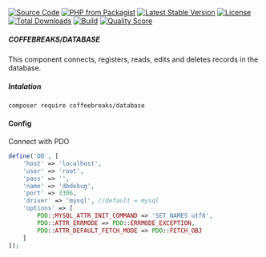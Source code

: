 
[![Source Code](http://img.shields.io/badge/source-coffeebreaks/database-blue.svg?style=flat-square)](https://github.com/Guilherme-fagundes/database)
[![PHP from Packagist](https://img.shields.io/packagist/php-v/coffeebreaks/database.svg?style=flat-square)](https://packagist.org/packages/coffeebreaks/database)
[![Latest Stable Version](https://poser.pugx.org/coffeebreaks/database/v)](//packagist.org/packages/coffeebreaks/database)
[![License](https://poser.pugx.org/coffeebreaks/database/license)](//packagist.org/packages/coffeebreaks/database)
[![Total Downloads](https://poser.pugx.org/coffeebreaks/database/downloads)](//packagist.org/packages/coffeebreaks/database)
[![Build](https://img.shields.io/scrutinizer/build/g/Guilherme-fagundes/database.svg?style=flat-square)](https://scrutinizer-ci.com/g/Guilherme-fagundes/database)
[![Quality Score](https://img.shields.io/scrutinizer/g/Guilherme-fagundes/database.svg?style=flat-square)](https://scrutinizer-ci.com/g/Guilherme-fagundes/database)


##### COFFEBREAKS/DATABASE

<p>
This component connects, registers, reads, edits and deletes records in the database.</p>

##### Intalation

```bash
composer require coffeebreaks/database
```


#### Config

<p>Connect with PDO</p>

```php
define('DB', [
    'host' => 'localhost',
    'user' => 'root',
    'pass' => '',
    'name' => 'dbdebug',
    'port' => 3306,
    'driver' => 'mysql', //default = mysql
    'options' => [
        PDO::MYSQL_ATTR_INIT_COMMAND => 'SET NAMES utf8',
        PDO::ATTR_ERRMODE => PDO::ERRMODE_EXCEPTION,
        PDO::ATTR_DEFAULT_FETCH_MODE => PDO::FETCH_OBJ
    ]
]);
```